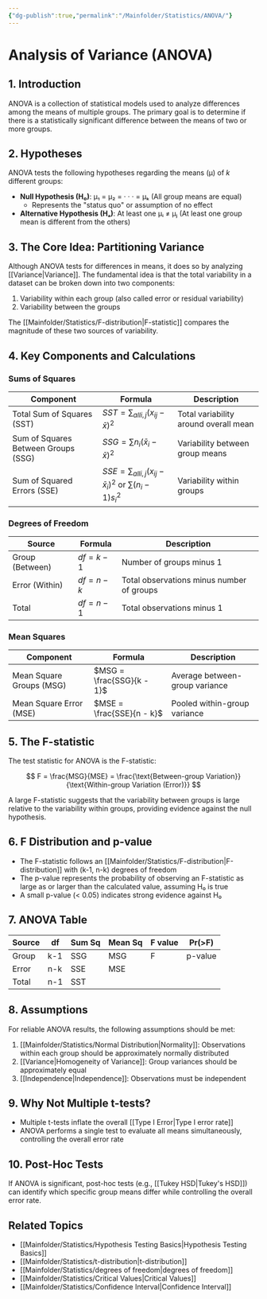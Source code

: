 ```yaml
---
{"dg-publish":true,"permalink":"/Mainfolder/Statistics/ANOVA/"}
---
```


# Analysis of Variance (ANOVA)

## 1. Introduction

ANOVA is a collection of statistical models used to analyze differences among the means of multiple groups. The primary goal is to determine if there is a statistically significant difference between the means of two or more groups.

## 2. Hypotheses

ANOVA tests the following hypotheses regarding the means (μ) of *k* different groups:

- **Null Hypothesis (H₀)**: μ₁ = μ₂ = · · · = μₖ (All group means are equal)
  - Represents the "status quo" or assumption of no effect
- **Alternative Hypothesis (Hₐ)**: At least one μᵢ ≠ μⱼ (At least one group mean is different from the others)

## 3. The Core Idea: Partitioning Variance

Although ANOVA tests for differences in means, it does so by analyzing [[Variance\|Variance]]. The fundamental idea is that the total variability in a dataset can be broken down into two components:

1. Variability within each group (also called error or residual variability)
2. Variability between the groups

The [[Mainfolder/Statistics/F-distribution\|F-statistic]] compares the magnitude of these two sources of variability.

## 4. Key Components and Calculations

### Sums of Squares

| Component                           | Formula                                                                 | Description                           |
| ----------------------------------- | ----------------------------------------------------------------------- | ------------------------------------- |
| Total Sum of Squares (SST)          | $SST = \sum_{all i,j} (x_{ij} - \bar{x})^2$                             | Total variability around overall mean |
| Sum of Squares Between Groups (SSG) | $SSG = \sum n_i (\bar{x}_i - \bar{x})^2$                                | Variability between group means       |
| Sum of Squared Errors (SSE)         | $SSE = \sum_{all i,j} (x_{ij} - \bar{x}_i)^2$ or $\sum (n_i - 1) s_i^2$ | Variability within groups             |

### Degrees of Freedom

| Source | Formula | Description |
|--------|---------|-------------|
| Group (Between) | $df = k - 1$ | Number of groups minus 1 |
| Error (Within) | $df = n - k$ | Total observations minus number of groups |
| Total | $df = n - 1$ | Total observations minus 1 |

### Mean Squares

| Component | Formula | Description |
|-----------|---------|-------------|
| Mean Square Groups (MSG) | $MSG = \frac{SSG}{k - 1}$ | Average between-group variance |
| Mean Square Error (MSE) | $MSE = \frac{SSE}{n - k}$ | Pooled within-group variance |

## 5. The F-statistic

The test statistic for ANOVA is the F-statistic:

$$
F = \frac{MSG}{MSE} = \frac{\text{Between-group Variation}}{\text{Within-group Variation (Error)}}
$$

A large F-statistic suggests that the variability between groups is large relative to the variability within groups, providing evidence against the null hypothesis.

## 6. F Distribution and p-value

- The F-statistic follows an [[Mainfolder/Statistics/F-distribution\|F-distribution]] with (k-1, n-k) degrees of freedom
- The p-value represents the probability of observing an F-statistic as large as or larger than the calculated value, assuming H₀ is true
- A small p-value (< 0.05) indicates strong evidence against H₀

## 7. ANOVA Table

| Source | df | Sum Sq | Mean Sq | F value | Pr(>F) |
|--------|----|--------|---------|---------|--------|
| Group | k-1 | SSG | MSG | F | p-value |
| Error | n-k | SSE | MSE | | |
| Total | n-1 | SST | | | |

## 8. Assumptions

For reliable ANOVA results, the following assumptions should be met:

1. [[Mainfolder/Statistics/Normal Distribution\|Normality]]: Observations within each group should be approximately normally distributed
2. [[Variance\|Homogeneity of Variance]]: Group variances should be approximately equal
3. [[Independence\|Independence]]: Observations must be independent

## 9. Why Not Multiple t-tests?

- Multiple t-tests inflate the overall [[Type I Error\|Type I error rate]]
- ANOVA performs a single test to evaluate all means simultaneously, controlling the overall error rate

## 10. Post-Hoc Tests

If ANOVA is significant, post-hoc tests (e.g., [[Tukey HSD\|Tukey's HSD]]) can identify which specific group means differ while controlling the overall error rate.

## Related Topics
- [[Mainfolder/Statistics/Hypothesis Testing Basics\|Hypothesis Testing Basics]]
- [[Mainfolder/Statistics/t-distribution\|t-distribution]]
- [[Mainfolder/Statistics/degrees of freedom\|degrees of freedom]]
- [[Mainfolder/Statistics/Critical Values\|Critical Values]]
- [[Mainfolder/Statistics/Confidence Interval\|Confidence Interval]]
